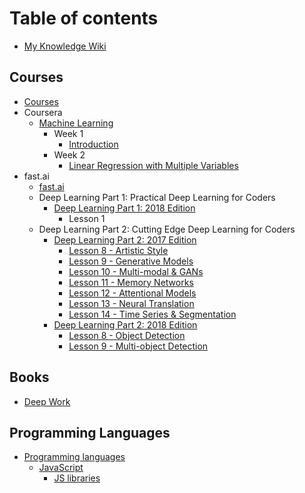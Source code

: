# Table of contents

* [My Knowledge Wiki](README.md)

## Courses

* [Courses](courses/courses.md)
* Coursera
  * [Machine Learning](courses/coursera/machine-learning/README.md)
    * Week 1
      * [Introduction](courses/coursera/machine-learning/week-1/introduction.md)
    * Week 2
      * [Linear Regression with Multiple Variables](courses/coursera/machine-learning/week-2/linear-regression-with-multiple-variables.md)
* fast.ai
  * [fast.ai](courses/fast.ai/fast.ai.md)
  * Deep Learning Part 1: Practical Deep Learning for Coders
    * [Deep Learning Part 1: 2018 Edition](courses/fast.ai/deep-learning-part-1/2018-edition/README.md)
      * Lesson 1
  * Deep Learning Part 2: Cutting Edge Deep Learning for Coders
    * [Deep Learning Part 2: 2017 Edition](courses/fast.ai/deep-learning-part-2/2017-edition/README.md)
      * [Lesson 8 - Artistic Style](courses/fast.ai/deep-learning-part-2/2017-edition/lesson-8-artistic-style.md)
      * [Lesson 9 - Generative Models](courses/fast.ai/deep-learning-part-2/2017-edition/lesson-9-generative-models.md)
      * [Lesson 10 - Multi-modal & GANs](courses/fast.ai/deep-learning-part-2/2017-edition/lesson-10-multi-modal-and-gans.md)
      * [Lesson 11 - Memory Networks](courses/fast.ai/deep-learning-part-2/2017-edition/lesson-11-memory-networks.md)
      * [Lesson 12 - Attentional Models](courses/fast.ai/deep-learning-part-2/2017-edition/lesson-12-attentional-models.md)
      * [Lesson 13 - Neural Translation](courses/fast.ai/deep-learning-part-2/2017-edition/lesson-13-neural-translation.md)
      * [Lesson 14 - Time Series & Segmentation](courses/fast.ai/deep-learning-part-2/2017-edition/lesson-14-time-series-and-segmentation.md)
    * [Deep Learning Part 2: 2018 Edition](courses/fast.ai/deep-learning-part-2/2018-edition/README.md)
      * [Lesson 8 - Object Detection](courses/fast.ai/deep-learning-part-2/2018-edition/lesson-8-object-detection.md)
      * [Lesson 9 - Multi-object Detection](courses/fast.ai/deep-learning-part-2/2018-edition/lesson-9-multi-object-detection.md)

## Books

* [Deep Work](books/deep-work.md)

## Programming Languages

* [Programming languages](programming-languages/programming-languages.md)
  * [JavaScript](programming-languages/javascript/javascript.md)
    * [JS libraries](programming-languages/javascript/js-libraries/js-libraries.md)

